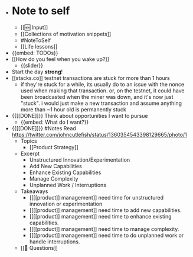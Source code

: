 - # Note to self
    - [[🆕 Input]]
    - [[Collections of motivation snippets]]
    - #NoteToSelf
    - [[Life lessons]]
- {{embed: TODOs}}
- [[How do you feel when you wake up?]]
    - {{slider}}
- Start the day **strong**!
- [[stacks.co]] testnet transactions are stuck for more than 1 hours 
    - if they're stuck for a while, its usually do to an issue with the nonce used when making that transaction. or, on the testnet, it could have been broadcasted when the miner was down, and it's now just "stuck". i would just make a new transaction and assume anything more than ~1 hour old is permanently stuck
- {{[[DONE]]}} Think about opportunities I want to pursue 
    - {{embed: What do I want?}}
- {{[[DONE]]}} #Notes Read https://twitter.com/johncutlefish/status/1360354543398129665/photo/1 
    - Topics
        - [[Product Strategy]]
    - Excerpt
        - Unstructured Innovation/Experimentation
        - Add New Capabilities
        - Enhance Existing Capabilities
        - Manage Complexity
        - Unplanned Work / Interruptions
    - Takeaways
        - [[[[product]] management]] need time for unstructured innovation or experimentation
        - [[[[product]] management]] need time to add new capabilities.
        - [[[[product]] management]] need time to enhance existing capabilities.
        - [[[[product]] management]] need time to manage complexity.
        - [[[[product]] management]] need time to do unplanned work or handle interruptions.
    - [[🤔 Questions]]
